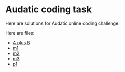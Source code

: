 # Audatic coding task

Here are solutions for Audatic online coding challenge.

Here are files:
* [A plus B](a_plus_b.py)
* [m1](m1.py)
* [m2](m2.py)
* [m3](m3.py)
* [p1](p1.py)
